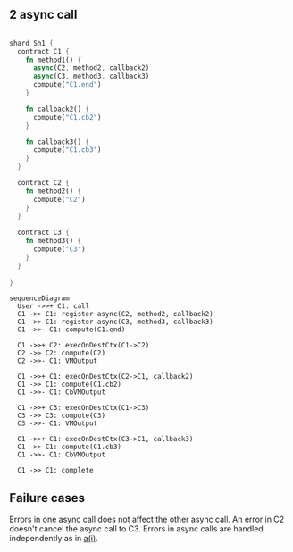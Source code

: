
## 2 async call

```rust

shard Sh1 {
  contract C1 {
    fn method1() {
      async(C2, method2, callback2)
      async(C3, method3, callback3)
      compute("C1.end")
    }

    fn callback2() {
      compute("C1.cb2")
    }

    fn callback3() {
      compute("C1.cb3")
    }
  }

  contract C2 {
    fn method2() {
      compute("C2")
    }
  }
  
  contract C3 {
    fn method3() {
      compute("C3")
    }
  }
  
}

```


```mermaid
sequenceDiagram
  User ->>+ C1: call
  C1 ->> C1: register async(C2, method2, callback2)
  C1 ->> C1: register async(C3, method3, callback3)
  C1 ->>- C1: compute(C1.end)
  
  C1 ->>+ C2: execOnDestCtx(C1->C2)
  C2 ->> C2: compute(C2)
  C2 ->>- C1: VMOutput

  C1 ->>+ C1: execOnDestCtx(C2->C1, callback2)
  C1 ->> C1: compute(C1.cb2)
  C1 ->>- C1: CbVMOutput
  
  C1 ->>+ C3: execOnDestCtx(C1->C3)
  C3 ->> C3: compute(C3)
  C3 ->>- C1: VMOutput

  C1 ->>+ C1: execOnDestCtx(C3->C1, callback3)
  C1 ->> C1: compute(C1.cb3)
  C1 ->>- C1: CbVMOutput

  C1 ->> C1: complete
```

## Failure cases

Errors in one async call does not affect the other async call. An error in C2 doesn't cancel the async call to C3. Errors in async calls are handled independently as in [a(i)](a(i).md).
